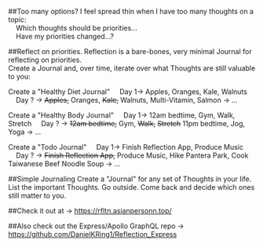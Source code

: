 
##Too many options?
I feel spread thin when I have too many thoughts on a topic:
<br/>
&nbsp;&nbsp;&nbsp;&nbsp;Which thoughts should be priorities...
<br/>
&nbsp;&nbsp;&nbsp;&nbsp;Have my priorities changed...?

##Reflect on priorities.
Reflection is a bare-bones, very minimal Journal for reflecting on priorities.
<br/>
Create a Journal and, over time, iterate over what Thoughts are still valuable to you:

Create a "Healthy Diet Journal"
&nbsp;&nbsp;&nbsp;&nbsp;Day 1-> Apples, Oranges, Kale, Walnuts
&nbsp;&nbsp;&nbsp;&nbsp;Day ? -> ~~Apples,~~ Oranges, ~~Kale,~~ Walnuts, Multi-Vitamin, Salmon -> ...
<br/>

Create a "Healthy Body Journal"
&nbsp;&nbsp;&nbsp;&nbsp;Day 1-> 12am bedtime, Gym, Walk, Stretch
&nbsp;&nbsp;&nbsp;&nbsp;Day ? -> ~~12am bedtime,~~ Gym, ~~Walk,~~ ~~Stretch~~ 11pm bedtime, Jog, Yoga -> ...
<br/>

Create a "Todo Journal"
&nbsp;&nbsp;&nbsp;&nbsp;Day 1-> Finish Reflection App, Produce Music
&nbsp;&nbsp;&nbsp;&nbsp;Day ? -> ~~Finish Reflection App,~~ Produce Music, Hike Pantera Park, Cook Taiwanese Beef Noodle Soup -> ...

##Simple Journaling
Create a "Journal" for any set of Thoughts in your life.
List the important Thoughts.
Go outside.
Come back and decide which ones still matter to you.

##Check it out at -> https://rfltn.asianpersonn.top/

##Also check out the Express/Apollo GraphQL repo -> https://github.com/DanielKRing1/Reflection_Express
